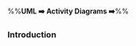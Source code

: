 <link rel="stylesheet" href="{{baseUrl}}/css/textbook.css">

<div class="website-content">

%%**UML :arrow_right: Activity Diagrams :arrow_right:**%%

### Introduction

<div id="main">

<include src="./what/topicPanel.md" />

</div>
</div>
